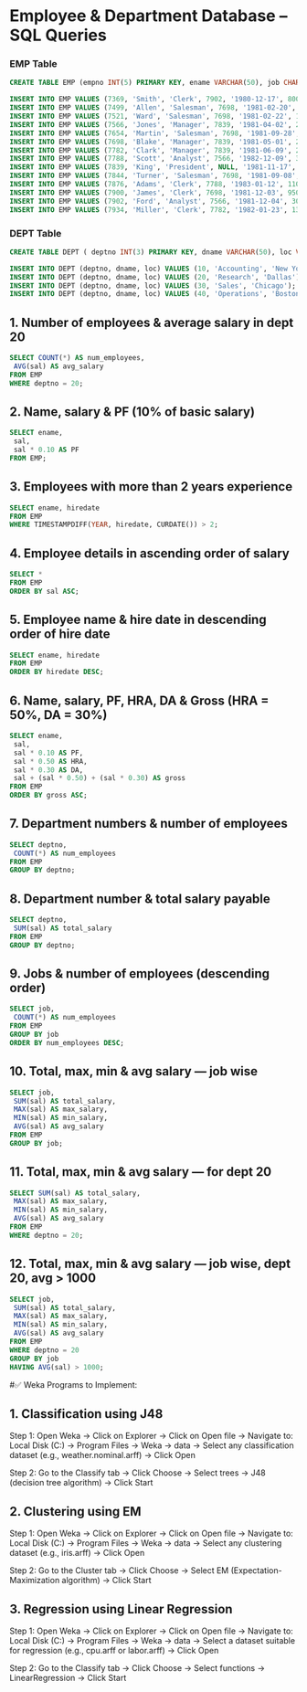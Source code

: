 # Employee & Department Database – SQL Queries

### EMP Table

```sql
CREATE TABLE EMP (empno INT(5) PRIMARY KEY, ename VARCHAR(50), job CHAR(10), mgr INT(5), hiredate DATE, sal float(10, 2), comm float(10, 2), deptno float(3));
```

```sql
INSERT INTO EMP VALUES (7369, 'Smith', 'Clerk', 7902, '1980-12-17', 800, NULL, 20);
INSERT INTO EMP VALUES (7499, 'Allen', 'Salesman', 7698, '1981-02-20', 1600, 300, 30);
INSERT INTO EMP VALUES (7521, 'Ward', 'Salesman', 7698, '1981-02-22', 1250, 500, 30);
INSERT INTO EMP VALUES (7566, 'Jones', 'Manager', 7839, '1981-04-02', 2975, NULL, 20);
INSERT INTO EMP VALUES (7654, 'Martin', 'Salesman', 7698, '1981-09-28', 1250, 1400, 30);
INSERT INTO EMP VALUES (7698, 'Blake', 'Manager', 7839, '1981-05-01', 2850, NULL, 30);
INSERT INTO EMP VALUES (7782, 'Clark', 'Manager', 7839, '1981-06-09', 2450, NULL, 10);
INSERT INTO EMP VALUES (7788, 'Scott', 'Analyst', 7566, '1982-12-09', 3000, NULL, 20);
INSERT INTO EMP VALUES (7839, 'King', 'President', NULL, '1981-11-17', 5000, NULL, 10);
INSERT INTO EMP VALUES (7844, 'Turner', 'Salesman', 7698, '1981-09-08', 1500, 0, 30);
INSERT INTO EMP VALUES (7876, 'Adams', 'Clerk', 7788, '1983-01-12', 1100, NULL, 20);
INSERT INTO EMP VALUES (7900, 'James', 'Clerk', 7698, '1981-12-03', 950, NULL, 30);
INSERT INTO EMP VALUES (7902, 'Ford', 'Analyst', 7566, '1981-12-04', 3000, NULL, 20);
INSERT INTO EMP VALUES (7934, 'Miller', 'Clerk', 7782, '1982-01-23', 1300, NULL, 10);
```

### DEPT Table

```sql
CREATE TABLE DEPT ( deptno INT(3) PRIMARY KEY, dname VARCHAR(50), loc VARCHAR(50));
```

```sql
INSERT INTO DEPT (deptno, dname, loc) VALUES (10, 'Accounting', 'New York');
INSERT INTO DEPT (deptno, dname, loc) VALUES (20, 'Research', 'Dallas');
INSERT INTO DEPT (deptno, dname, loc) VALUES (30, 'Sales', 'Chicago');
INSERT INTO DEPT (deptno, dname, loc) VALUES (40, 'Operations', 'Boston');
```


## 1. Number of employees & average salary in dept 20
```sql
SELECT COUNT(*) AS num_employees,
 AVG(sal) AS avg_salary
FROM EMP
WHERE deptno = 20;
```

## 2. Name, salary & PF (10% of basic salary)
```sql
SELECT ename,
 sal,
 sal * 0.10 AS PF
FROM EMP;
```

## 3. Employees with more than 2 years experience
```sql
SELECT ename, hiredate
FROM EMP
WHERE TIMESTAMPDIFF(YEAR, hiredate, CURDATE()) > 2;
```

## 4. Employee details in ascending order of salary
```sql
SELECT *
FROM EMP
ORDER BY sal ASC;
```

## 5. Employee name & hire date in descending order of hire date
```sql
SELECT ename, hiredate
FROM EMP
ORDER BY hiredate DESC;
```

## 6. Name, salary, PF, HRA, DA & Gross (HRA = 50%, DA = 30%)
```sql
SELECT ename,
 sal,
 sal * 0.10 AS PF,
 sal * 0.50 AS HRA,
 sal * 0.30 AS DA,
 sal + (sal * 0.50) + (sal * 0.30) AS gross
FROM EMP
ORDER BY gross ASC;
```

## 7. Department numbers & number of employees
```sql
SELECT deptno,
 COUNT(*) AS num_employees
FROM EMP
GROUP BY deptno;
```

## 8. Department number & total salary payable
```sql
SELECT deptno,
 SUM(sal) AS total_salary
FROM EMP
GROUP BY deptno;
```

## 9. Jobs & number of employees (descending order)
```sql
SELECT job,
 COUNT(*) AS num_employees
FROM EMP
GROUP BY job
ORDER BY num_employees DESC;
```

## 10. Total, max, min & avg salary — job wise
```sql
SELECT job,
 SUM(sal) AS total_salary,
 MAX(sal) AS max_salary,
 MIN(sal) AS min_salary,
 AVG(sal) AS avg_salary
FROM EMP
GROUP BY job;
```

## 11. Total, max, min & avg salary — for dept 20
```sql
SELECT SUM(sal) AS total_salary,
 MAX(sal) AS max_salary,
 MIN(sal) AS min_salary,
 AVG(sal) AS avg_salary
FROM EMP
WHERE deptno = 20;
```

## 12. Total, max, min & avg salary — job wise, dept 20, avg > 1000
```sql
SELECT job,
 SUM(sal) AS total_salary,
 MAX(sal) AS max_salary,
 MIN(sal) AS min_salary,
 AVG(sal) AS avg_salary
FROM EMP
WHERE deptno = 20
GROUP BY job
HAVING AVG(sal) > 1000;
```



#✅ Weka Programs to Implement:
## 1. Classification using J48
Step 1:
Open Weka → Click on Explorer
→ Click on Open file
→ Navigate to:
Local Disk (C:) → Program Files → Weka → data
→ Select any classification dataset (e.g., weather.nominal.arff) → Click Open

Step 2:
Go to the Classify tab → Click Choose
→ Select trees → J48 (decision tree algorithm)
→ Click Start

## 2. Clustering using EM
Step 1:
Open Weka → Click on Explorer
→ Click on Open file
→ Navigate to:
Local Disk (C:) → Program Files → Weka → data
→ Select any clustering dataset (e.g., iris.arff) → Click Open

Step 2:
Go to the Cluster tab → Click Choose
→ Select EM (Expectation-Maximization algorithm)
→ Click Start

## 3. Regression using Linear Regression
Step 1:
Open Weka → Click on Explorer
→ Click on Open file
→ Navigate to:
Local Disk (C:) → Program Files → Weka → data
→ Select a dataset suitable for regression (e.g., cpu.arff or labor.arff) → Click Open

Step 2:
Go to the Classify tab → Click Choose
→ Select functions → LinearRegression
→ Click Start



